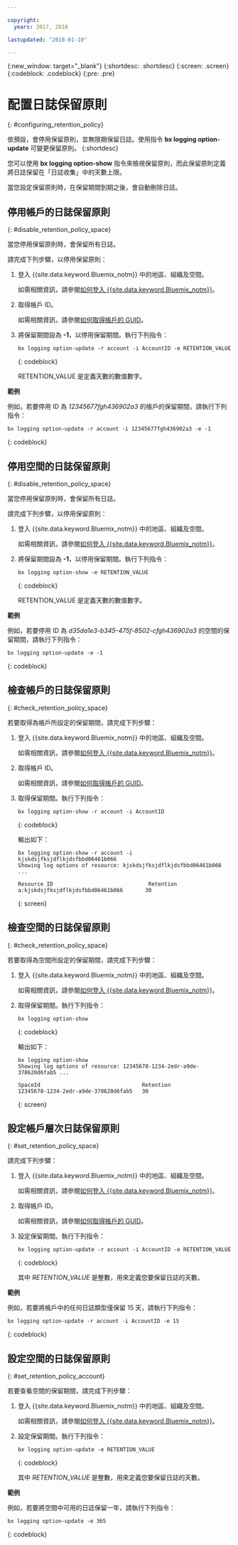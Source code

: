 ```yaml
---

copyright:
  years: 2017, 2018

lastupdated: "2018-01-10"

---
```


{:new_window: target="_blank"}
{:shortdesc: .shortdesc}
{:screen: .screen}
{:codeblock: .codeblock}
{:pre: .pre}

# 配置日誌保留原則
{: #configuring_retention_policy}

依預設，會停用保留原則，並無限期保留日誌。使用指令 **bx logging option-update** 可變更保留原則。
{:shortdesc}

您可以使用 **bx logging option-show** 指令來檢視保留原則，而此保留原則定義將日誌保留在「日誌收集」中的天數上限。 

當您設定保留原則時，在保留期間到期之後，會自動刪除日誌。


## 停用帳戶的日誌保留原則
{: #disable_retention_policy_space}

當您停用保留原則時，會保留所有日誌。 

請完成下列步驟，以停用保留原則：

1. 登入 {{site.data.keyword.Bluemix_notm}} 中的地區、組織及空間。 

    如需相關資訊，請參閱[如何登入 {{site.data.keyword.Bluemix_notm}}](/docs/services/CloudLogAnalysis/qa/cli_qa.html#login)。
	
2. 取得帳戶 ID。

    如需相關資訊，請參閱[如何取得帳戶的 GUID](/docs/services/CloudLogAnalysis/qa/cli_qa.html#account_guid)。
    
3. 將保留期間設為 **-1**，以停用保留期間。執行下列指令：

    ```
    bx logging option-update -r account -i AccountID -e RETENTION_VALUE
    ```
    {: codeblock}
	
	RETENTION_VALUE 是定義天數的數值數字。
    
**範例**
    
例如，若要停用 ID 為 *12345677fgh436902a3* 的帳戶的保留期間，請執行下列指令：

```
bx logging option-update -r account -i 12345677fgh436902a3 -e -1
```
{: codeblock}


## 停用空間的日誌保留原則
{: #disable_retention_policy_space}

當您停用保留原則時，會保留所有日誌。  

請完成下列步驟，以停用保留原則：

1. 登入 {{site.data.keyword.Bluemix_notm}} 中的地區、組織及空間。 

    如需相關資訊，請參閱[如何登入 {{site.data.keyword.Bluemix_notm}}](/docs/services/CloudLogAnalysis/qa/cli_qa.html#login)。
    
2. 將保留期間設為 **-1**，以停用保留期間。執行下列指令：

    ```
    bx logging option-show -e RETENTION_VALUE
	```
    {: codeblock}
	
	RETENTION_VALUE 是定義天數的數值數字。
    
**範例**
    
例如，若要停用 ID 為 *d35da1e3-b345-475f-8502-cfgh436902a3* 的空間的保留期間，請執行下列指令：

```
bx logging option-update -e -1
```
{: codeblock}


## 檢查帳戶的日誌保留原則
{: #check_retention_policy_space}

若要取得為帳戶所設定的保留期間，請完成下列步驟：

1. 登入 {{site.data.keyword.Bluemix_notm}} 中的地區、組織及空間。 

    如需相關資訊，請參閱[如何登入 {{site.data.keyword.Bluemix_notm}}](/docs/services/CloudLogAnalysis/qa/cli_qa.html#login)。

2. 取得帳戶 ID。

    如需相關資訊，請參閱[如何取得帳戶的 GUID](/docs/services/CloudLogAnalysis/qa/cli_qa.html#account_guid)。
    
3. 取得保留期間。執行下列指令：

    ```
    bx logging option-show -r account -i AccountID
    ```
    {: codeblock}

    輸出如下：

    ```
    bx logging option-show -r account -i kjskdsjfksjdflkjdsfbbd06461b066
    Showing log options of resource: kjskdsjfksjdflkjdsfbbd06461b066 ...

    Resource ID                              Retention   
    a:kjskdsjfksjdflkjdsfbbd06461b066       30   
    ```
    {: screen}
	
## 檢查空間的日誌保留原則
{: #check_retention_policy_space}

若要取得為空間所設定的保留期間，請完成下列步驟：

1. 登入 {{site.data.keyword.Bluemix_notm}} 中的地區、組織及空間。 

    如需相關資訊，請參閱[如何登入 {{site.data.keyword.Bluemix_notm}}](/docs/services/CloudLogAnalysis/qa/cli_qa.html#login)。
    
2. 取得保留期間。執行下列指令：

    ```
    bx logging option-show
    ```
    {: codeblock}

    輸出如下：

    ```
    bx logging option-show
    Showing log options of resource: 12345678-1234-2edr-a9de-378620d6fab5 ...

    SpaceId                                Retention   
    12345678-1234-2edr-a9de-378620d6fab5   30   
    ```
    {: screen}
    


## 設定帳戶層次日誌保留原則
{: #set_retention_policy_space}

請完成下列步驟：

1. 登入 {{site.data.keyword.Bluemix_notm}} 中的地區、組織及空間。 

    如需相關資訊，請參閱[如何登入 {{site.data.keyword.Bluemix_notm}}](/docs/services/CloudLogAnalysis/qa/cli_qa.html#login)。

2. 取得帳戶 ID。

    如需相關資訊，請參閱[如何取得帳戶的 GUID](/docs/services/CloudLogAnalysis/qa/cli_qa.html#account_guid)。
    
3. 設定保留期間。執行下列指令：

    ```
    bx logging option-update -r account -i AccountID -e RETENTION_VALUE
    ```
    {: codeblock}
    
    其中 *RETENTION_VALUE* 是整數，用來定義您要保留日誌的天數。 
    
    
**範例**
    
例如，若要將帳戶中的任何日誌類型僅保留 15 天，請執行下列指令：

```
bx logging option-update -r account -i AccountID -e 15
```
{: codeblock}



## 設定空間的日誌保留原則
{: #set_retention_policy_account}

若要查看空間的保留期間，請完成下列步驟：

1. 登入 {{site.data.keyword.Bluemix_notm}} 中的地區、組織及空間。 

    如需相關資訊，請參閱[如何登入 {{site.data.keyword.Bluemix_notm}}](/docs/services/CloudLogAnalysis/qa/cli_qa.html#login)。
    
2. 設定保留期間。執行下列指令：

    ```
    bx logging option-update -e RETENTION_VALUE
    ```
    {: codeblock}
    
    其中 *RETENTION_VALUE* 是整數，用來定義您要保留日誌的天數。
    
    
**範例**
    
例如，若要將空間中可用的日誌保留一年，請執行下列指令：

```
bx logging option-update -e 365
```
{: codeblock}




